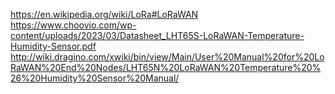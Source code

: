 https://en.wikipedia.org/wiki/LoRa#LoRaWAN
https://www.choovio.com/wp-content/uploads/2023/03/Datasheet_LHT65S-LoRaWAN-Temperature-Humidity-Sensor.pdf
http://wiki.dragino.com/xwiki/bin/view/Main/User%20Manual%20for%20LoRaWAN%20End%20Nodes/LHT65N%20LoRaWAN%20Temperature%20%26%20Humidity%20Sensor%20Manual/
